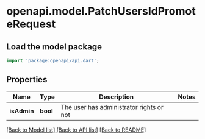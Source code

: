 # openapi.model.PatchUsersIdPromoteRequest

## Load the model package
```dart
import 'package:openapi/api.dart';
```

## Properties
Name | Type | Description | Notes
------------ | ------------- | ------------- | -------------
**isAdmin** | **bool** | The user has administrator rights or not | 

[[Back to Model list]](../README.md#documentation-for-models) [[Back to API list]](../README.md#documentation-for-api-endpoints) [[Back to README]](../README.md)


